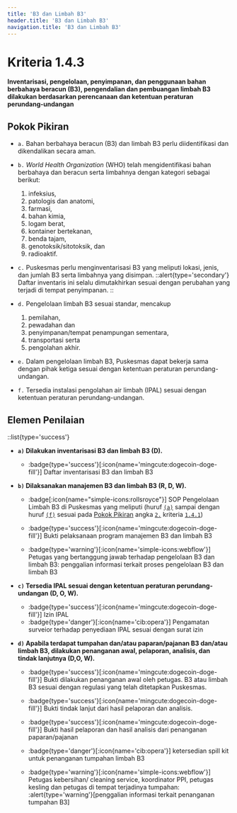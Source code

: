 ```yaml
---
title: 'B3 dan Limbah B3'
header.title: 'B3 dan Limbah B3'
navigation.title: 'B3 dan Limbah B3'
---
```


# Kriteria 1.4.3 
**Inventarisasi, pengelolaan, penyimpanan, dan penggunaan bahan berbahaya beracun (B3), pengendalian dan pembuangan limbah B3 dilakukan berdasarkan perencanaan dan ketentuan peraturan perundang-undangan** 

## Pokok Pikiran 

- ``a.`` Bahan berbahaya beracun (B3) dan limbah B3 perlu diidentifikasi dan dikendalikan secara aman. 

- ``b.`` *World Health Organization* (WHO) telah mengidentifikasi bahan berbahaya dan beracun serta limbahnya dengan kategori sebagai berikut: 
  	
    1. infeksius, 
    1. patologis dan anatomi, 
    2. farmasi, 
    3. bahan kimia, 
    4. logam berat, 
    5. kontainer bertekanan, 
    6. benda tajam, 
    7. genotoksik/sitotoksik, dan 
    8. radioaktif. 

- ``c.`` Puskesmas perlu menginventarisasi B3 yang meliputi lokasi, jenis, dan jumlah B3 serta limbahnya yang disimpan. 
  ::alert{type='secondary'}
  Daftar inventaris ini selalu dimutakhirkan sesuai dengan perubahan yang terjadi di tempat penyimpanan. 
  ::
- ``d.`` Pengelolaan limbah B3 sesuai standar, mencakup 
  
    1. pemilahan, 
    2. pewadahan dan 
    3. penyimpanan/tempat penampungan sementara, 
    4. transportasi serta 
    5. pengolahan akhir. 

- ``e.`` Dalam pengelolaan limbah B3, Puskesmas dapat bekerja sama dengan pihak ketiga sesuai dengan ketentuan peraturan perundang-undangan. 

- ``f.`` Tersedia instalasi pengolahan air limbah (IPAL) sesuai dengan ketentuan peraturan perundang-undangan. 

## Elemen Penilaian 
::list{type='success'}
- **``a)`` Dilakukan inventarisasi B3 dan limbah B3 (D).**
  - :badge{type='success'}[:icon{name='mingcute:dogecoin-doge-fill'}] Daftar inventarisasi B3 dan limbah B3 


- **``b)`` Dilaksanakan manajemen B3 dan limbah B3 (R, D, W).** 

  - :badge[:icon{name="simple-icons:rollsroyce"}] SOP Pengelolaan Limbah B3 di Puskesmas yang meliputi (huruf [`(a)`](/1/4/1#b3a) sampai dengan huruf [`(f)`](/1/4/1#b3f) sesuai pada [Pokok Pikiran](/1/4/1#pokok-pikiran) angka [``2.``](/1/4/1#manajemen-bahan-berbahaya-beracun-b3-dan-limbah-b3) kriteria [``1.4.1``](/1/4/1))
   - :badge{type='success'}[:icon{name='mingcute:dogecoin-doge-fill'}] Bukti pelaksanaan program manajemen B3 dan limbah B3 
 
  - :badge{type='warning'}[:icon{name='simple-icons:webflow'}] Petugas yang bertanggung jawab terhadap pengelolaan B3 dan limbah B3: penggalian informasi terkait proses pengelolaan B3 dan limbah B3 

- **``c)`` Tersedia IPAL sesuai dengan ketentuan peraturan perundang- undangan (D, O, W).**

  - :badge{type='success'}[:icon{name='mingcute:dogecoin-doge-fill'}] Izin IPAL 
  - :badge{type='danger'}[:icon{name='cib:opera'}] Pengamatan surveior terhadap penyediaan IPAL sesuai dengan surat izin 

- **``d)`` Apabila terdapat tumpahan dan/atau paparan/pajanan B3 dan/atau limbah B3, dilakukan penanganan awal, pelaporan, analisis, dan tindak lanjutnya (D,O, W).**

  - :badge{type='success'}[:icon{name='mingcute:dogecoin-doge-fill'}] Bukti dilakukan penanganan awal oleh petugas. B3 atau limbah B3 sesuai dengan regulasi yang telah ditetapkan Puskesmas. 

  - :badge{type='success'}[:icon{name='mingcute:dogecoin-doge-fill'}] Bukti tindak lanjut dari hasil pelaporan dan analisis.

  - :badge{type='success'}[:icon{name='mingcute:dogecoin-doge-fill'}] Bukti hasil pelaporan dan hasil analisis dari penanganan paparan/pajanan 

  - :badge{type='danger'}[:icon{name='cib:opera'}] ketersedian spill kit untuk penanganan tumpahan limbah B3 

  - :badge{type='warning'}[:icon{name='simple-icons:webflow'}] Petugas kebersihan/ cleaning service, koordinator PPI, petugas kesling dan petugas di tempat terjadinya tumpahan: 
    :alert{type='warning'}[penggalian informasi terkait penanganan tumpahan B3] 
